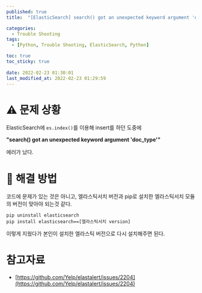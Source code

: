 ```yaml
---
published: true
title:  "[ElasticSearch] search() got an unexpected keyword argument 'doc_type' (Python)"

categories:
  - Trouble Shooting
tags:
  - [Python, Trouble Shooting, ElasticSearch, Python]

toc: true
toc_sticky: true
 
date: 2022-02-23 01:30:01
last_modified_at: 2022-02-23 01:29:59
---
```


# ⚠️ 문제 상황
ElasticSearch에 `es.index()`를 이용해 insert를 하던 도중에

**"search() got an unexpected keyword argument 'doc_type'"**

에러가 났다.

# 🔮 해결 방법

코드에 문제가 있는 것은 아니고, 엘라스틱서치 버전과 pip로 설치한 엘라스틱서치 모듈의 버전이 맞아야 되는것 같다.

```shell
pip uninstall elasticsearch
pip install elasticsearch==[엘라스틱서치 version]
```

이렇게 지웠다가 본인이 설치한 엘라스틱 버전으로 다시 설치해주면 된다.

# 참고자료

- [https://github.com/Yelp/elastalert/issues/2204](https://github.com/Yelp/elastalert/issues/2204)
<br>